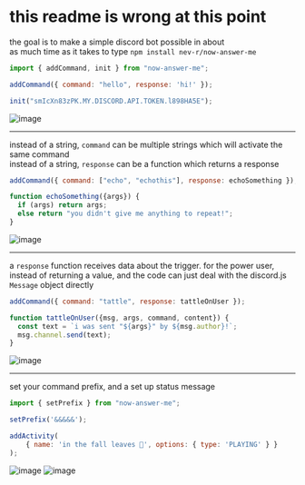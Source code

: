 # this readme is wrong at this point
the goal is to make a simple discord bot possible in about  
as much time as it takes to type `npm install nev-r/now-answer-me`

```js
import { addCommand, init } from "now-answer-me";

addCommand({ command: "hello", response: 'hi!' });

init("smIcXn83zPK.MY.DISCORD.API.TOKEN.l898HA5E");
```

![image](https://user-images.githubusercontent.com/68782081/90107344-81c17f80-dcfd-11ea-947e-d1c8d6f19d20.png)

<hr/>

instead of a string, `command` can be multiple strings which will activate the same command  
instead of a string, `response` can be a function which returns a response
```js
addCommand({ command: ["echo", "echothis"], response: echoSomething });

function echoSomething({args}) {
  if (args) return args;
  else return "you didn't give me anything to repeat!";
}
```

![image](https://user-images.githubusercontent.com/68782081/90107335-7ec68f00-dcfd-11ea-859f-292873796362.png)

<hr/>

a `response` function receives data about the trigger. for the power user, instead of returning a value,
and the code can just deal with the discord.js `Message` object directly
```js
addCommand({ command: "tattle", response: tattleOnUser });

function tattleOnUser({msg, args, command, content}) {
  const text = `i was sent "${args}" by ${msg.author}!`;
  msg.channel.send(text);
}
```

![image](https://user-images.githubusercontent.com/68782081/90107315-7706ea80-dcfd-11ea-9a3b-1fb95c126120.png)

<hr/>

set your command prefix, and a set up status message
```js
import { setPrefix } from "now-answer-me";

setPrefix('&&&&&');

addActivity(
	{ name: 'in the fall leaves 🍃', options: { type: 'PLAYING' } }
);
```

![image](https://user-images.githubusercontent.com/68782081/90108928-dd8d0800-dcff-11ea-9ca8-fe19f31594d6.png) ![image](https://user-images.githubusercontent.com/68782081/90109372-92bfc000-dd00-11ea-81e9-2875185b14cd.png)